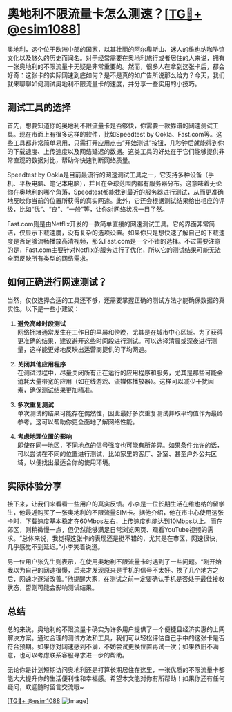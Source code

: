 # 奥地利不限流量卡怎么测速？[[TG💪+ @esim1088](https://t.me/s/esim1088)]

奥地利，这个位于欧洲中部的国家，以其壮丽的阿尔卑斯山、迷人的维也纳咖啡馆文化以及悠久的历史而闻名。对于经常需要在奥地利旅行或者居住的人来说，拥有一张奥地利的不限流量卡无疑是非常重要的。然而，很多人在拿到这张卡后，都会好奇：这张卡的实际网速到底如何？是不是真的如广告所说那么给力？今天，我们就来聊聊如何测试奥地利不限流量卡的速度，并分享一些实用的小技巧。

## 测试工具的选择

首先，想要知道你的奥地利不限流量卡是否够快，你需要一款靠谱的网速测试工具。现在市面上有很多这样的软件，比如Speedtest by Ookla、Fast.com等。这些工具都非常简单易用，只需打开应用点击“开始测试”按钮，几秒钟后就能得到你的下载速度、上传速度以及网络延迟的数据。这类工具的好处在于它们能够提供非常直观的数据对比，帮助你快速判断网络质量。

Speedtest by Ookla是目前最流行的网速测试工具之一，它支持多种设备（手机、平板电脑、笔记本电脑），并且在全球范围内都有服务器分布。这意味着无论你在奥地利的哪个角落，Speedtest都能找到最近的服务器进行测试，从而更准确地反映你当前的位置所获得的真实网速。此外，它还会根据测试结果给出相应的评级，比如“优”、“良”、“一般”等，让你对网络状况一目了然。

Fast.com则是由Netflix开发的一款简单直接的网速测试工具。它的界面非常简洁，仅显示下载速度，没有复杂的选项设置。如果你只是想快速了解自己的下载速度是否足够流畅播放高清视频，那么Fast.com是一个不错的选择。不过需要注意的是，Fast.com主要针对Netflix的服务进行了优化，所以它的测试结果可能无法全面反映所有类型的网络需求。

## 如何正确进行网速测试？

当然，仅仅选择合适的工具还不够，还需要掌握正确的测试方法才能确保数据的真实性。以下是一些小建议：

1. **避免高峰时段测试**  
   网络拥堵通常发生在工作日的早晨和傍晚，尤其是在城市中心区域。为了获得更准确的结果，建议避开这些时间段进行测试。可以选择清晨或深夜进行测量，这样能更好地反映出运营商提供的平均网速。

2. **关闭其他应用程序**  
   在测试过程中，尽量关闭所有正在运行的应用程序和服务，尤其是那些可能会消耗大量带宽的应用（如在线游戏、流媒体播放器）。这样可以减少干扰因素，确保测试结果更加精准。

3. **多次重复测试**  
   单次测试的结果可能存在偶然性，因此最好多次重复测试并取平均值作为最终参考。这可以帮助你更全面地了解网络性能。

4. **考虑地理位置的影响**  
   即使在同一地区，不同地点的信号强度也可能有所差异。如果条件允许的话，可以尝试在不同的位置进行测试，比如家里的客厅、卧室、甚至户外公共区域，以便找出最适合你的使用环境。

## 实际体验分享

接下来，让我们来看看一些用户的真实反馈。小李是一位长期生活在维也纳的留学生，他最近购买了一张奥地利的不限流量SIM卡。据他介绍，他在市中心使用这张卡时，下载速度基本稳定在60Mbps左右，上传速度也能达到10Mbps以上。而在郊区，则稍微慢一点，但仍然能够满足日常浏览网页、观看YouTube视频的需求。“总体来说，我觉得这张卡的表现还是挺不错的，尤其是在市区，网速很快，几乎感觉不到延迟。”小李笑着说道。

另一位用户张先生则表示，在使用奥地利不限流量卡时遇到了一些问题。“刚开始我以为自己的网速很慢，后来才发现原来是手机的信号不太好。换了几个地方之后，网速才逐渐改善。”他提醒大家，在测试之前一定要确认手机是否处于最佳接收状态，否则可能会影响测试结果。

## 总结

总的来说，奥地利的不限流量卡确实为许多用户提供了一个便捷且经济实惠的上网解决方案。通过合理的测试方法和工具，我们可以轻松评估自己手中的这张卡是否符合预期。如果你对网速感到不满，不妨尝试更换位置再试一次；如果依旧不满意，也可以考虑联系客服寻求进一步的帮助。

无论你是计划短期访问奥地利还是打算长期居住在这里，一张优质的不限流量卡都能大大提升你的生活便利性和幸福感。希望本文能对你有所帮助！如果你还有任何疑问，欢迎随时留言交流哦~

[[TG💪+ @esim1088](https://t.me/s/esim1088) ![Image](https://i.postimg.cc/4NQfJmqS/Snipaste-2025-05-13-00-14-12.png)]